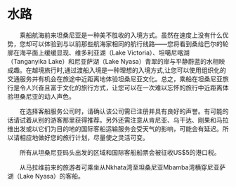 # 水路
　　乘船航海前来坦桑尼亚是一种美不胜收的入境方式。虽然在速度上没有什么优势，您却可以体验到与以前那些航海家相同的航行线路――您将看到桑给巴尔的轮廓在海平面上缓缓显现、维多利亚湖（Lake Victoria）、坦噶尼喀湖（Tanganyika Lake）和尼亚萨湖（Lake Nyasa）青翠的岸与平静蔚蓝的水相映成趣。在越境旅行时,通过渡船入境是一种理想的入境方式,让您可以使用组织化的交通服务并有机会在旅途中近距离地体验坦桑尼亚文化。总之，乘船在坦桑尼亚旅行是令人兴奋且富于文化的旅行方式，让您可以在一次难以忘怀的旅行中近距离体验坦桑尼亚的动人声色。 

　　在选择客船服务公司时，请确认该公司需已注册并具有良好的声誉。有可能的话请试着从别的游客那里获得推荐。另外还需注意从肯尼亚、乌干达、刚果和马拉维出发或以它们为目的地的国际客船运输服务会受天气的影响，可能会有延迟。所以请相应地做好您的旅行计划，尽量使之灵活可变。 

　　所有从坦桑尼亚码头出发的区域和国际客船船票会被征收US$5的港口税。 

　　从马拉维前来的旅游者可乘坐从Nkhata湾至坦桑尼亚Mbamba湾横穿尼亚萨湖（Lake Nyasa）的客船。